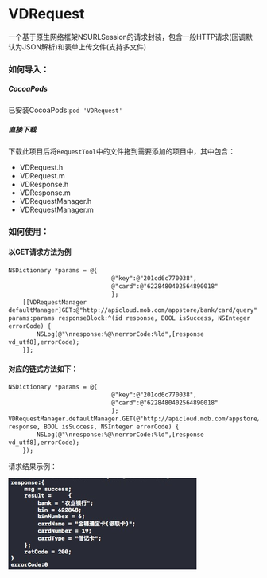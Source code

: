 # VDRequest
一个基于原生网络框架NSURLSession的请求封装，包含一般HTTP请求(回调默认为JSON解析)和表单上传文件(支持多文件)

### 如何导入：
##### CocoaPods
已安装CocoaPods:`pod 'VDRequest'`
##### 直接下载
下载此项目后将`RequestTool`中的文件拖到需要添加的项目中，其中包含：

* VDRequest.h
* VDRequest.m
* VDResponse.h
* VDResponse.m
* VDRequestManager.h
* VDRequestManager.m

### 如何使用：
#### 以GET请求方法为例

````
NSDictionary *params = @{
                             @"key":@"201cd6c770038",
                             @"card":@"6228480402564890018"
                             };
    [[VDRequestManager defaultManager]GET:@"http://apicloud.mob.com/appstore/bank/card/query" params:params responseBlock:^(id response, BOOL isSuccess, NSInteger errorCode) {
        NSLog(@"\nresponse:%@\nerrorCode:%ld",[response vd_utf8],errorCode);
    }];
````

#### 对应的链式方法如下：

```
NSDictionary *params = @{
                             @"key":@"201cd6c770038",
                             @"card":@"6228480402564890018"
                             };
VDRequestManager.defaultManager.GET(@"http://apicloud.mob.com/appstore/bank/card/query",params,^(id response, BOOL isSuccess, NSInteger errorCode) {
        NSLog(@"\nresponse:%@\nerrorCode:%ld",[response vd_utf8],errorCode);
    });
```
请求结果示例：

![请求结果示例](https://github.com/VolientDuan/VDRequest/blob/master/sources/img/eg/get_response.png)